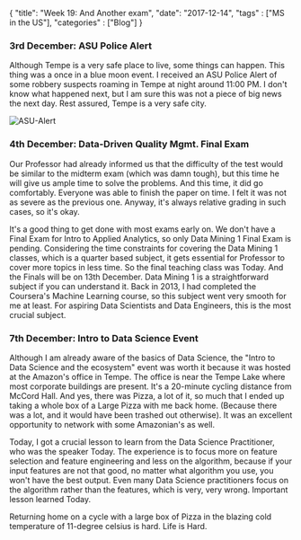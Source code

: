 {
    "title": "Week 19: And Another exam",
    "date": "2017-12-14",
    "tags" : ["MS in the US"],
    "categories" : ["Blog"]
}

###  3rd December: ASU Police Alert

Although Tempe is a very safe place to live, some things can happen. This thing was a once in a blue moon event. I received an ASU Police Alert of some robbery suspects roaming in Tempe at night around 11:00 PM. I don't know what happened next, but I am sure this was not a piece of big news the next day. Rest assured, Tempe is a very safe city.

![ASU-Alert](/images/MSBA/19/ASU-Alert-1.jpg)

###  4th December: Data-Driven Quality Mgmt. Final Exam

Our Professor had already informed us that the difficulty of the test would be similar to the midterm exam (which was damn tough), but this time he will give us ample time to solve the problems. And this time, it did go comfortably. Everyone was able to finish the paper on time. I felt it was not as severe as the previous one. Anyway, it's always relative grading in such cases, so it's okay.

It's a good thing to get done with most exams early on. We don't have a Final Exam for Intro to Applied Analytics, so only Data Mining 1 Final Exam is pending.
Considering the time constraints for covering the Data Mining 1 classes, which is a quarter based subject, it gets essential for Professor to cover more topics in less time. So the final teaching class was Today. And the Finals will be on 13th December. Data Mining 1 is a straightforward subject if you can understand it. Back in 2013, I had completed the Coursera's Machine Learning course, so this subject went very smooth for me at least. For aspiring Data Scientists and Data Engineers, this is the most crucial subject.

###   7th December: Intro to Data Science Event

Although I am already aware of the basics of Data Science, the "Intro to Data Science and the ecosystem" event was worth it because it was hosted at the Amazon's office in Tempe. The office is near the Tempe Lake where most corporate buildings are present. It's a 20-minute cycling distance from McCord Hall. And yes, there was Pizza, a lot of it, so much that I ended up taking a whole box of a Large Pizza with me back home. (Because there was a lot, and it would have been trashed out otherwise). It was an excellent opportunity to network with some Amazonian's as well.

Today, I got a crucial lesson to learn from the Data Science Practitioner, who was the speaker Today. The experience is to focus more on feature selection and feature engineering and less on the algorithm, because if your input features are not that good, no matter what algorithm you use, you won't have the best output. Even many Data Science practitioners focus on the algorithm rather than the features, which is very, very wrong. Important lesson learned Today.

Returning home on a cycle with a large box of Pizza in the blazing cold temperature of 11-degree celsius is hard. Life is Hard.
